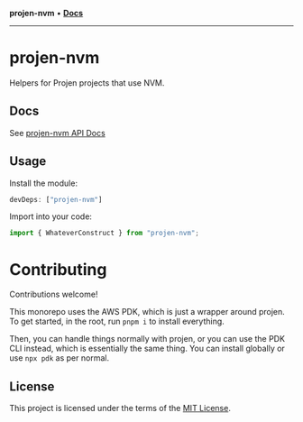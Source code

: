**projen-nvm** • [**Docs**](globals.md)

***

# projen-nvm

Helpers for Projen projects that use NVM.

## Docs

See [projen-nvm API Docs](docs/modules.md)

## Usage

Install the module:

```typescript
devDeps: ["projen-nvm"]
```

Import into your code:

```typescript
import { WhateverConstruct } from "projen-nvm";
```

# Contributing

Contributions welcome!

This monorepo uses the AWS PDK, which is just a wrapper around projen. To get started, in the root, run `pnpm i` to install everything.

Then, you can handle things normally with projen, or you can use the PDK CLI instead, which is essentially the same thing. You can install globally or use `npx pdk` as per normal.

## License

This project is licensed under the terms of the [MIT License](LICENSE.md).
